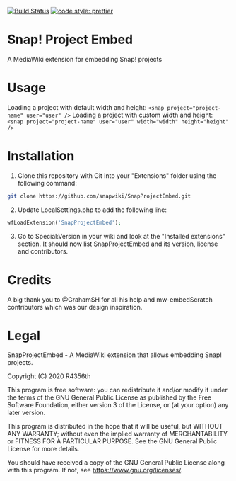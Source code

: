 [![Build Status](https://travis-ci.com/snapwiki/SnapProjectEmbed.svg?branch=main)](https://travis-ci.com/snapwiki/SnapProjectEmbed)
[![code style: prettier](https://img.shields.io/badge/code_style-prettier-ff69b4.svg?style=flat-square)](https://github.com/prettier/prettier)

# Snap! Project Embed

A MediaWiki extension for embedding Snap! projects

# Usage

Loading a project with default width and height:
`<snap project="project-name" user="user" />`
Loading a project with custom width and height:
`<snap project="project-name" user="user" width="width" height="height" />`

# Installation

1. Clone this repository with Git into your "Extensions" folder using the following command:

```Bash
git clone https://github.com/snapwiki/SnapProjectEmbed.git
```

2. Update LocalSettings.php to add the following line:

```PHP
wfLoadExtension('SnapProjectEmbed');
```

3. Go to Special:Version in your wiki and look at the "Installed extensions" section. It should now list SnapProjectEmbed and its version, license and contributors.

# Credits

A big thank you to @GrahamSH for all his help and mw-embedScratch contributors which was our design inspiration.

# Legal

SnapProjectEmbed - A MediaWiki extension that allows embedding Snap! projects.

Copyright (C) 2020 R4356th

This program is free software: you can redistribute it and/or modify
it under the terms of the GNU General Public License as published by
the Free Software Foundation, either version 3 of the License, or
(at your option) any later version.

This program is distributed in the hope that it will be useful,
but WITHOUT ANY WARRANTY; without even the implied warranty of
MERCHANTABILITY or FITNESS FOR A PARTICULAR PURPOSE. See the
GNU General Public License for more details.

You should have received a copy of the GNU General Public License
along with this program. If not, see <https://www.gnu.org/licenses/>.
